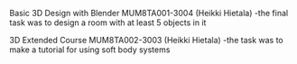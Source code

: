 Basic 3D Design with Blender MUM8TA001-3004 (Heikki Hietala)
-the final task was to design a room with at least 5 objects in it

3D Extended Course MUM8TA002-3003 (Heikki Hietala)
-the task was to make a tutorial for using soft body systems
